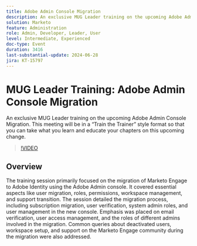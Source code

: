 ```yaml
---
title: Adobe Admin Console Migration
description: An exclusive MUG Leader training on the upcoming Adobe Admin Console Migration. This meeting will be in a “Train the Trainer” style format so that you can take what you learn and educate your chapters on this upcoming change.
solution: Marketo
feature: Administration
role: Admin, Developer, Leader, User
level: Intermediate, Experienced
doc-type: Event
duration: 3416
last-substantial-update: 2024-06-28
jira: KT-15797
---
```


# MUG Leader Training: Adobe Admin Console Migration

An exclusive MUG Leader training on the upcoming Adobe Admin Console Migration. This meeting will be in a “Train the Trainer” style format so that you can take what you learn and educate your chapters on this upcoming change.

>[!VIDEO](https://video.tv.adobe.com/v/3430920/?learn=on)

## Overview

The training session primarily focused on the migration of Marketo Engage to Adobe Identity using the Adobe Admin console. It covered essential aspects like user migration, roles, permissions, workspace management, and support transition. The session detailed the migration process, including subscription migration, user verification, system admin roles, and user management in the new console. Emphasis was placed on email verification, user access management, and the roles of different admins involved in the migration. Common queries about deactivated users, workspace setup, and support on the Marketo Engage community during the migration were also addressed.
